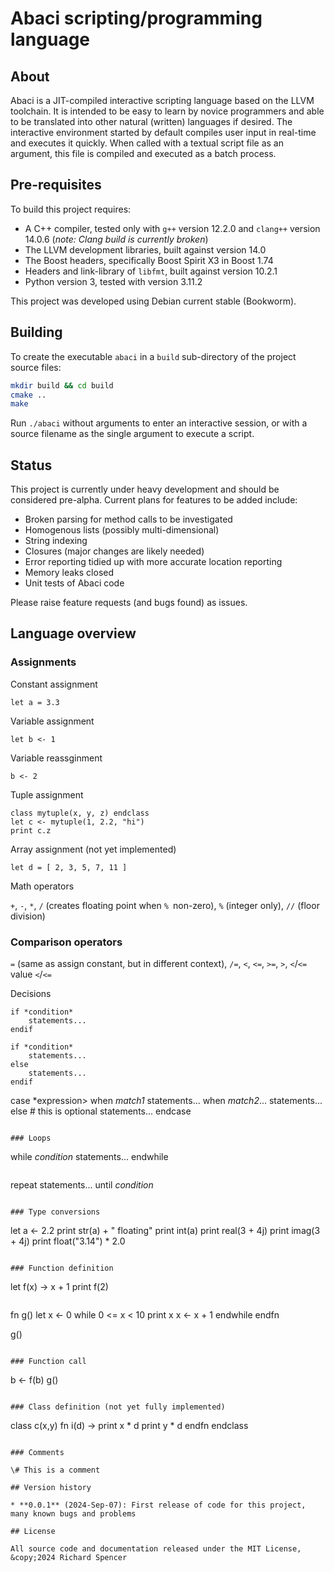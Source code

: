 # Abaci scripting/programming language

## About

Abaci is a JIT-compiled interactive scripting language based on the LLVM toolchain. It is intended to be easy to learn by novice programmers and able to be translated into other natural (written) languages if desired. The interactive environment started by default compiles user input in real-time and executes it quickly. When called with a textual script file as an argument, this file is compiled and executed as a batch process.

## Pre-requisites

To build this project requires:

* A C++ compiler, tested only with `g++` version 12.2.0 and `clang++` version 14.0.6 (*note: Clang build is currently broken*)
* The LLVM development libraries, built against version 14.0
* The Boost headers, specifically Boost Spirit X3 in Boost 1.74
* Headers and link-library of `libfmt`, built against version 10.2.1
* Python version 3, tested with version 3.11.2

This project was developed using Debian current stable (Bookworm).

## Building

To create the executable `abaci` in a `build` sub-directory of the project source files:

```bash
mkdir build && cd build
cmake ..
make
```

Run `./abaci` without arguments to enter an interactive session, or with a source filename as the single argument to execute a script.

## Status

This project is currently under heavy development and should be considered pre-alpha. Current plans for features to be added include:

* Broken parsing for method calls to be investigated
* Homogenous lists (possibly multi-dimensional)
* String indexing
* Closures (major changes are likely needed)
* Error reporting tidied up with more accurate location reporting
* Memory leaks closed
* Unit tests of Abaci code

Please raise feature requests (and bugs found) as issues.

## Language overview

### Assignments

Constant assignment

```
let a = 3.3
```

Variable assignment

```
let b <- 1
```

Variable reassginment

```
b <- 2
```

Tuple assignment

```
class mytuple(x, y, z) endclass
let c <- mytuple(1, 2.2, "hi")
print c.z
```

Array assignment (not yet implemented)

```
let d = [ 2, 3, 5, 7, 11 ]
```

Math operators

`+`, `-`, `*`, `/` (creates floating point when `% `non-zero), `%` (integer only), `//` (floor division)

### Comparison operators

`=` (same as assign constant, but in different context), `/=`, `<`, `<=`, `>=`, `>`, `<`/`<=` value `<`/`<=`

Decisions

```
if *condition*
    statements...
endif
```

```
if *condition*
    statements...
else
    statements...
endif
```
case *expression>
  when *match1* statements...
  when *match2*... statements...
  else  # this is optional
  statements...
endcase
```

### Loops

```
while *condition*
  statements...
endwhile
```

```
repeat
  statements...
until *condition*
```

### Type conversions

```
let a <- 2.2
print str(a) + " floating"
print int(a)
print real(3 + 4j)
print imag(3 + 4j)
print float("3.14") * 2.0
```

### Function definition

```
let f(x) -> x + 1
print f(2)
```

```
fn g() 
  let x <- 0
  while 0 <= x < 10
    print x
    x <- x + 1
  endwhile
endfn

g()
```

### Function call

```
b <- f(b)
g()
```

### Class definition (not yet fully implemented)

```
class c(x,y)
  fn i(d) ->
    print x * d
    print y * d
  endfn
endclass
```

### Comments

\# This is a comment

## Version history

* **0.0.1** (2024-Sep-07): First release of code for this project, many known bugs and problems

## License

All source code and documentation released under the MIT License, &copy;2024 Richard Spencer
